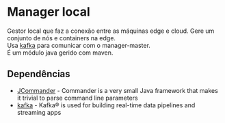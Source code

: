 # Manager local

Gestor local que faz a conexão entre as máquinas edge e cloud.
Gere um conjunto de nós e containers na edge.  
Usa [kafka](https://kafka.apache.org/) para comunicar com o manager-master.  
É um módulo java gerido com maven.

## Dependências

- [JCommander](http://jcommander.org/) - Commander is a very small Java framework that makes it trivial to parse command line parameters
- [kafka](https://kafka.apache.org/) - Kafka® is used for building real-time data pipelines and streaming apps